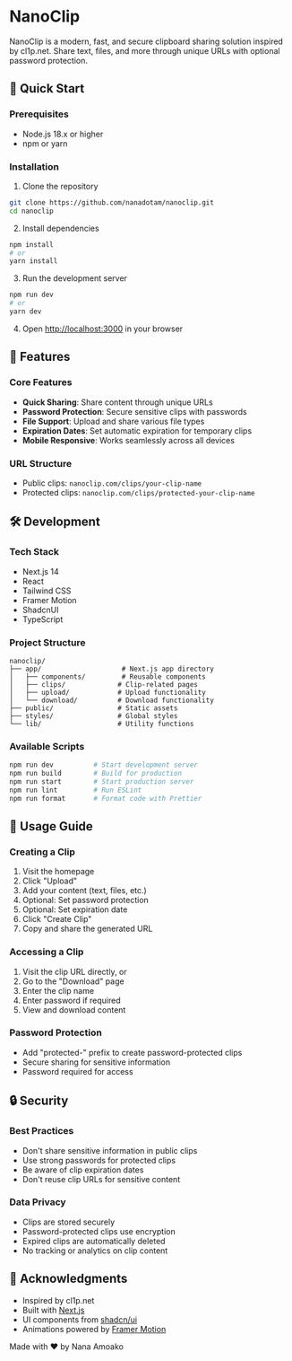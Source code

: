# NanoClip

NanoClip is a modern, fast, and secure clipboard sharing solution inspired by cl1p.net. Share text, files, and more through unique URLs with optional password protection.

<!-- ![NanoClip Banner](path/to/banner-image.png) -->

## 🚀 Quick Start

### Prerequisites
- Node.js 18.x or higher
- npm or yarn

### Installation

1. Clone the repository
```bash
git clone https://github.com/nanadotam/nanoclip.git
cd nanoclip
```

2. Install dependencies
```bash
npm install
# or
yarn install
```

3. Run the development server
```bash
npm run dev
# or
yarn dev
```

4. Open [http://localhost:3000](http://localhost:3000) in your browser

## 🎯 Features

### Core Features
- **Quick Sharing**: Share content through unique URLs
- **Password Protection**: Secure sensitive clips with passwords
- **File Support**: Upload and share various file types
- **Expiration Dates**: Set automatic expiration for temporary clips
- **Mobile Responsive**: Works seamlessly across all devices

### URL Structure
- Public clips: `nanoclip.com/clips/your-clip-name`
- Protected clips: `nanoclip.com/clips/protected-your-clip-name`

## 🛠️ Development

### Tech Stack
- Next.js 14
- React
- Tailwind CSS
- Framer Motion
- ShadcnUI
- TypeScript

### Project Structure
```
nanoclip/
├── app/                    # Next.js app directory
│   ├── components/         # Reusable components
│   ├── clips/             # Clip-related pages
│   ├── upload/            # Upload functionality
│   └── download/          # Download functionality
├── public/                # Static assets
├── styles/                # Global styles
└── lib/                   # Utility functions
```

### Available Scripts
```bash
npm run dev          # Start development server
npm run build        # Build for production
npm run start        # Start production server
npm run lint         # Run ESLint
npm run format       # Format code with Prettier
```

## 📝 Usage Guide

### Creating a Clip
1. Visit the homepage
2. Click "Upload"
3. Add your content (text, files, etc.)
4. Optional: Set password protection
5. Optional: Set expiration date
6. Click "Create Clip"
7. Copy and share the generated URL

### Accessing a Clip
1. Visit the clip URL directly, or
2. Go to the "Download" page
3. Enter the clip name
4. Enter password if required
5. View and download content

### Password Protection
- Add "protected-" prefix to create password-protected clips
- Secure sharing for sensitive information
- Password required for access

## 🔒 Security

### Best Practices
- Don't share sensitive information in public clips
- Use strong passwords for protected clips
- Be aware of clip expiration dates
- Don't reuse clip URLs for sensitive content

### Data Privacy
- Clips are stored securely
- Password-protected clips use encryption
- Expired clips are automatically deleted
- No tracking or analytics on clip content

## 🙏 Acknowledgments

- Inspired by cl1p.net
- Built with [Next.js](https://nextjs.org/)
- UI components from [shadcn/ui](https://ui.shadcn.com/)
- Animations powered by [Framer Motion](https://www.framer.com/motion/)

Made with ❤️ by Nana Amoako

